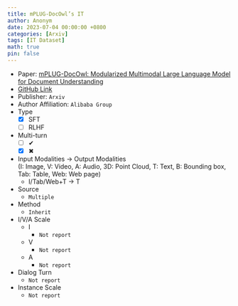 ```yaml
---
title: mPLUG-DocOwl’s IT
author: Anonym
date: 2023-07-04 00:00:00 +0800
categories: [Arxiv]
tags: [IT Dataset]
math: true
pin: false
---
```


- Paper: [mPLUG-DocOwl: Modularized Multimodal Large Language Model for Document Understanding](https://arxiv.org/abs/2307.02499)
- [GitHub Link](https://github.com/X-PLUG/mPLUG-DocOwl)
- Publisher: `Arxiv`
- Author Affiliation: `Alibaba Group`
- Type
  + [x] SFT
  + [ ] RLHF
- Multi-turn
  + [ ] &#x2714;
  + [x] &#x2716;
- Input Modalities $\rightarrow$ Output Modalities <br />(I: Image, V: Video, A: Audio, 3D: Point Cloud, T: Text, B: Bounding box, Tab: Table, Web: Web page)
  + I/Tab/Web+T $\rightarrow$ T
- Source
  + `Multiple`
- Method
  + `Inherit`
- I/V/A Scale
  + I
    * `Not report`
  + V
    * `Not report`
  + A
    * `Not report`
- Dialog Turn
  + `Not report`
- Instance Scale
  + `Not report`
